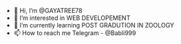 - 👋 Hi, I’m @GAYATREE78
- 👀 I’m interested in WEB DEVELOPEMENT
- 🌱 I’m currently learning POST GRADUTION IN ZOOLOGY
- 📫 How to reach me Telegram - @Babli999

<!---
GAYATREE78/GAYATREE78 is a ✨ special ✨ repository because its `README.md` (this file) appears on your GitHub profile.
You can click the Preview link to take a look at your changes.
--->
